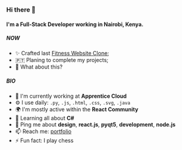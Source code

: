 ### Hi there 👋

#### I'm a Full-Stack Developer working in Nairobi, Kenya.

##### NOW

- ✨ Crafted last [Fitness Website Clone](https://tish254.github.io/fitness-website-clone/);
- 🇵🇹  Planing to complete my projects;
- 🍑 What about this?

##### BIO

- 🏢 I'm currently working at **Apprentice Cloud**
- ⚙️ I use daily: `.py`, `.js`, `.html`, `.css`, `.svg`, `.java`
- 🌍 I'm mostly active within the **React Community**
- 🌱 Learning all about **C#**
- 💬 Ping me about **design**, **react.js**, **pyqt5**, **development**, **node.js**
- 📫 Reach me: [portfolio](https://tish254.github.io/oscar-tiego/)
- ⚡️ Fun fact: I play chess
